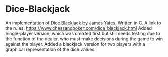 # Dice-Blackjack
  An  implementation of Dice Blackjack by James Yates. Written in C. A link to the rules: https://www.chessandpoker.com/dice_blackjack.html
Added Single-player version, which was created first but still needs testing due to the function of the dealer, who must make decisions during the game to win against the player.
Added a blackjack version for two players with a graphical representation of the dice values.
